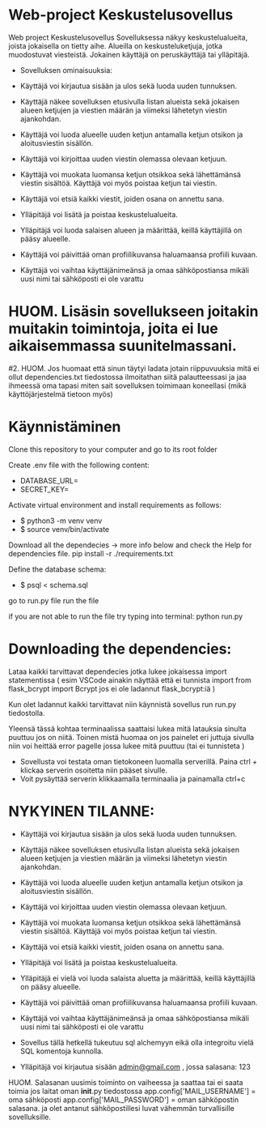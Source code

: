 # Web-project Keskustelusovellus
Web project
Keskustelusovellus
Sovelluksessa näkyy keskustelualueita, joista jokaisella on tietty aihe. Alueilla on keskusteluketjuja, jotka muodostuvat viesteistä. Jokainen käyttäjä on peruskäyttäjä tai ylläpitäjä.

- Sovelluksen ominaisuuksia:

- Käyttäjä voi kirjautua sisään ja ulos sekä luoda uuden tunnuksen.
- Käyttäjä näkee sovelluksen etusivulla listan alueista sekä jokaisen alueen ketjujen ja viestien määrän ja viimeksi lähetetyn viestin ajankohdan.
- Käyttäjä voi luoda alueelle uuden ketjun antamalla ketjun otsikon ja aloitusviestin sisällön.
- Käyttäjä voi kirjoittaa uuden viestin olemassa olevaan ketjuun.
- Käyttäjä voi muokata luomansa ketjun otsikkoa sekä lähettämänsä viestin sisältöä. Käyttäjä voi myös poistaa ketjun tai viestin.
- Käyttäjä voi etsiä kaikki viestit, joiden osana on annettu sana.
- Ylläpitäjä voi lisätä ja poistaa keskustelualueita.
- Ylläpitäjä voi luoda salaisen alueen ja määrittää, keillä käyttäjillä on pääsy alueelle.
- Käyttäjä voi päivittää oman profiilikuvansa haluamaansa profiili kuvaan.
- Käyttäjä voi vaihtaa käyttäjänimeänsä ja omaa sähköpostiansa mikäli uusi nimi tai sähköposti ei ole varattu 


# HUOM. Lisäsin sovellukseen joitakin muitakin toimintoja, joita ei lue aikaisemmassa suunitelmassani. 
 #2. HUOM. Jos huomaat että sinun täytyi ladata jotain riippuvuuksia mitä ei ollut dependencies.txt tiedostossa ilmoitathan siitä palautteessasi ja jaa ihmeessä oma tapasi miten sait sovelluksen toimimaan koneellasi (mikä käyttöjärjestelmä tietoon myös)





# Käynnistäminen
Clone this repository to your computer and go to its root folder

Create .env file with the following content:

- DATABASE_URL=<local-database-address>  
- SECRET_KEY=<secret-key>  

Activate virtual environment and install requirements as follows:
- $ python3 -m venv venv     
- $ source venv/bin/activate 

Download all the dependecies -> more info below and check the Help for dependencies file.
pip install -r ./requirements.txt

Define the database schema:
- $ psql < schema.sql


go to run.py file
run the file

if you are not able to run the file try typing into terminal: 
python run.py

# Downloading the dependencies: 

Lataa kaikki tarvittavat dependecies jotka lukee jokaisessa import statementissa ( esim VSCode ainakin näyttää että ei tunnista import from flask_bcrypt import Bcrypt jos ei ole ladannut flask_bcrypt:iä ) 

Kun olet ladannut kaikki tarvittavat niin käynnistä sovellus run run.py tiedostolla.

Yleensä tässä kohtaa terminaalissa saattaisi lukea mitä latauksia sinulta puuttuu jos on niitä. Toinen mistä huomaa on jos painelet eri juttuja sivulla niin voi heittää error pagelle jossa lukee mitä puuttuu (tai ei tunnisteta )
- Sovellusta voi testata oman tietokoneen luomalla serverillä. Paina ctrl + klickaa serverin osoitetta niin pääset sivulle.
- Voit pysäyttää serverin klikkaamalla terminaalia ja painamalla ctrl+c

# NYKYINEN TILANNE:

- Käyttäjä voi kirjautua sisään ja ulos sekä luoda uuden tunnuksen.
- Käyttäjä näkee sovelluksen etusivulla listan alueista sekä jokaisen alueen ketjujen ja viestien määrän ja viimeksi lähetetyn viestin ajankohdan.
- Käyttäjä voi luoda alueelle uuden ketjun antamalla ketjun otsikon ja aloitusviestin sisällön.
- Käyttäjä voi kirjoittaa uuden viestin olemassa olevaan ketjuun.
- Käyttäjä voi muokata luomansa ketjun otsikkoa sekä lähettämänsä viestin sisältöä. Käyttäjä voi myös poistaa ketjun tai viestin.
- Käyttäjä voi etsiä kaikki viestit, joiden osana on annettu sana.
- Ylläpitäjä voi lisätä ja poistaa keskustelualueita.
- Ylläpitäjä ei vielä voi luoda salaista aluetta ja määrittää, keillä käyttäjillä on pääsy alueelle.
- Käyttäjä voi päivittää oman profiilikuvansa haluamaansa profiili kuvaan.
- Käyttäjä voi vaihtaa käyttäjänimeänsä ja omaa sähköpostiansa mikäli uusi nimi tai sähköposti ei ole varattu 

- Sovellus tällä hetkellä tukeutuu sql alchemyyn eikä olla integroitu vielä SQL komentoja kunnolla.
- Ylläpitäjä voi kirjautua sisään admin@gmail.com , jossa salasana: 123



 HUOM. Salasanan uusimis toiminto on vaiheessa ja saattaa tai ei saata toimia jos laitat oman __init__.py tiedostossa
 app.config['MAIL_USERNAME'] = oma sähköposti
app.config['MAIL_PASSWORD'] = oman sähköpostin salasana.
ja olet antanut sähköpostillesi luvat vähemmän turvallisille sovelluksille. 






